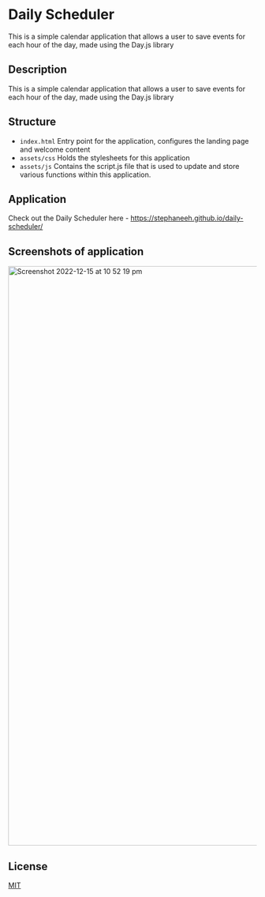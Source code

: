 # Daily Scheduler
This is a simple calendar application that allows a user to save events for each hour of the day, made using the Day.js library

## Description

This is a simple calendar application that allows a user to save events for each hour of the day, made using the Day.js library

## Structure

- `index.html` Entry point for the application, configures the landing page and welcome content
- `assets/css` Holds the stylesheets for this application
- `assets/js` Contains the script.js file that is used to update and store various functions within this application.

## Application

Check out the Daily Scheduler here - https://stephaneeh.github.io/daily-scheduler/

## Screenshots of application

<img width="1174" alt="Screenshot 2022-12-15 at 10 52 19 pm" src="https://user-images.githubusercontent.com/28996399/207863775-ece6f296-d995-4296-982e-8c947afca9dd.png">

## License
[MIT](LICENSE)

